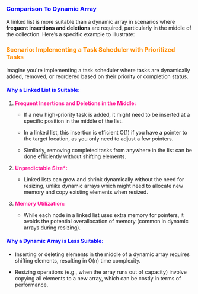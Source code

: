 ### <b style="color:blue">Comparison To Dynamic Array</b>

A linked list is more suitable than a dynamic array in scenarios where **frequent insertions and deletions** are required, particularly in the middle of the collection. Here’s a specific example to illustrate:

### <b style="color:darkorange">Scenario: Implementing a Task Scheduler with Prioritized Tasks</b>

Imagine you're implementing a task scheduler where tasks are dynamically added, removed, or reordered based on their priority or completion status.

#### <b style="color:blue">Why a Linked List is Suitable:</b>

1. <b style="color:deeppink">Frequent Insertions and Deletions in the Middle:</b>
    
    * If a new high-priority task is added, it might need to be inserted at a specific position in the middle of the list.
        
    * In a linked list, this insertion is efficient O(1) if you have a pointer to the target location, as you only need to adjust a few pointers.
        
    * Similarly, removing completed tasks from anywhere in the list can be done efficiently without shifting elements.
        
2. <b style="color:deeppink">Unpredictable Size*: </b>
    
    * Linked lists can grow and shrink dynamically without the need for resizing, unlike dynamic arrays which might need to allocate new memory and copy existing elements when resized.
        
3. <b style="color:deeppink">Memory Utilization: </b>
    
    * While each node in a linked list uses extra memory for pointers, it avoids the potential overallocation of memory (common in dynamic arrays during resizing).
        

#### <b style="color:blue">Why a Dynamic Array is Less Suitable:</b>

* Inserting or deleting elements in the middle of a dynamic array requires shifting elements, resulting in O(n) time complexity.
    
* Resizing operations (e.g., when the array runs out of capacity) involve copying all elements to a new array, which can be costly in terms of performance.